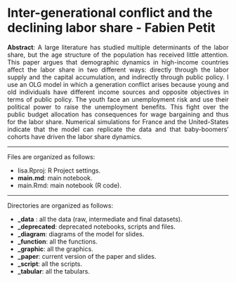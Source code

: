 # Inter-generational conflict and the declining labor share - Fabien Petit

<p align="justify"><b>Abstract</b>: A large literature has studied multiple determinants of the labor share, but the age structure of the population has received little attention. This paper argues that demographic dynamics in high-income countries affect the labor share in two different ways: directly through the labor supply and the capital accumulation, and indirectly through public policy. I use an OLG model in which a generation conflict arises because young and old individuals have different income sources and opposite objectives in terms of public policy. The youth face an unemployment risk and use their political power to raise the unemployment benefits. This fight over the public budget allocation has consequences for wage bargaining and thus for the labor share. Numerical simulations for France and the United-States indicate that the model can replicate the data and that baby-boomers’ cohorts have driven the labor share dynamics.</p>

---

Files are organized as follows:

- lisa.Rproj: R Project settings.
- **main.md**: main notebook.
- main.Rmd: main notebook (R code).

---

Directories are organized as follows:

- **_data** : all the data (raw, intermediate and final datasets).
- **_deprecated**: deprecated notebooks, scripts and files.
- **_diagram**: diagrams of the model for slides.
- **_function**: all the functions.
- **_graphic**: all the graphics.
- **_paper**: current version of the paper and slides.
- **_script**: all the scripts.
- **_tabular**: all the tabulars.
